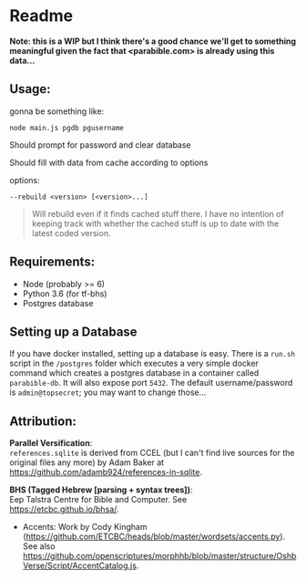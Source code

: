 # Readme

**Note: this is a WIP but I think there's a good chance we'll get to something meaningful given the fact that <parabible.com> is already using this data...**

## Usage:

gonna be something like:

```
node main.js pgdb pgusername
```

Should prompt for password and clear database

Should fill with data from cache according to options

options:

`--rebuild <version> [<version>...]`

> Will rebuild <version> even if it finds cached stuff there. I have no intention of keeping track with whether the cached stuff is up to date with the latest coded version.

## Requirements:

 - Node (probably >= 6)
 - Python 3.6 (for tf-bhs)
 - Postgres database

## Setting up a Database

If you have docker installed, setting up a database is easy. There is a `run.sh` script in the `/postgres` folder which executes a very simple docker command which creates a postgres database in a container called `parabible-db`. It will also expose port `5432`. The default username/password is `admin@topsecret`; you may want to change those...

## Attribution:

**Parallel Versification**:<br />
`references.sqlite` is derived from CCEL (but I can't find live sources for the original files any more) by Adam Baker at <https://github.com/adamb924/references-in-sqlite>.

**BHS (Tagged Hebrew [parsing + syntax trees])**:<br />
Eep Talstra Centre for Bible and Computer. See <https://etcbc.github.io/bhsa/>.

 - Accents: Work by Cody Kingham (<https://github.com/ETCBC/heads/blob/master/wordsets/accents.py>). See also <https://github.com/openscriptures/morphhb/blob/master/structure/OshbVerse/Script/AccentCatalog.js>.
